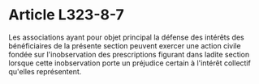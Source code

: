 # Article L323-8-7

Les associations ayant pour objet principal la défense des intérêts des bénéficiaires de la présente section peuvent exercer une action civile fondée sur l'inobservation des prescriptions figurant dans ladite section lorsque cette inobservation porte un préjudice certain à l'intérêt collectif qu'elles représentent.